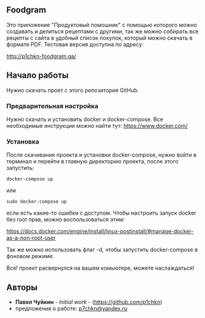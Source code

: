 ## Foodgram

Это приложение "Продуктовый помошник" с помощью которого можно создавать и делиться рецептами с другими, так же можно собирать все рецепты с сайта в удобный список покупок, который можно скачать в формате PDF.
Тестовая версия доступна по адресу:

http://p1chkn-foodgram.ga/

## Начало работы

Нужно скачать проет с этого репозитория GitHub.

### Предварительная настройка

Нужно скачать и установить docker и docker-compose. Все необходимые инструкции можно найти тут:
https://www.docker.com/

### Установка

После скачивания проекта и установки docker-compose, нужно войти в терминал и перейти в главную директорию проекта, после этого запустить:

```
docker-compose up
```
или 
```
sudo docker-compose up
```
если есть какие-то ошибки с доступом. Чтобы настроить запуск docker без root прав, можно воспользоваться этим:

https://docs.docker.com/engine/install/linux-postinstall/#manage-docker-as-a-non-root-user

Так же можно использовать флаг -d, чтобы запустить docker-compose в фоновом режиме.


Все! проект расвернулся на вашем комьютере, можете наслаждаться!

## Авторы

* **Павел Чуйкин** - *Initial work* - (https://github.com/p1chkn)
* предложения о работе: p7chkn@yandex.ru


